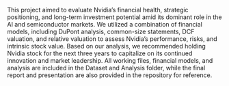 This project aimed to evaluate Nvidia’s financial health, strategic positioning, and long-term investment potential amid its dominant role in the AI and semiconductor markets. We utilized a combination of financial models, including DuPont analysis, common-size statements, DCF valuation, and relative valuation to assess Nvidia’s performance, risks, and intrinsic stock value. Based on our analysis, we recommended holding Nvidia stock for the next three years to capitalize on its continued innovation and market leadership. All working files, financial models, and analysis are included in the Dataset and Analysis folder, while the final report and presentation are also provided in the repository for reference.
